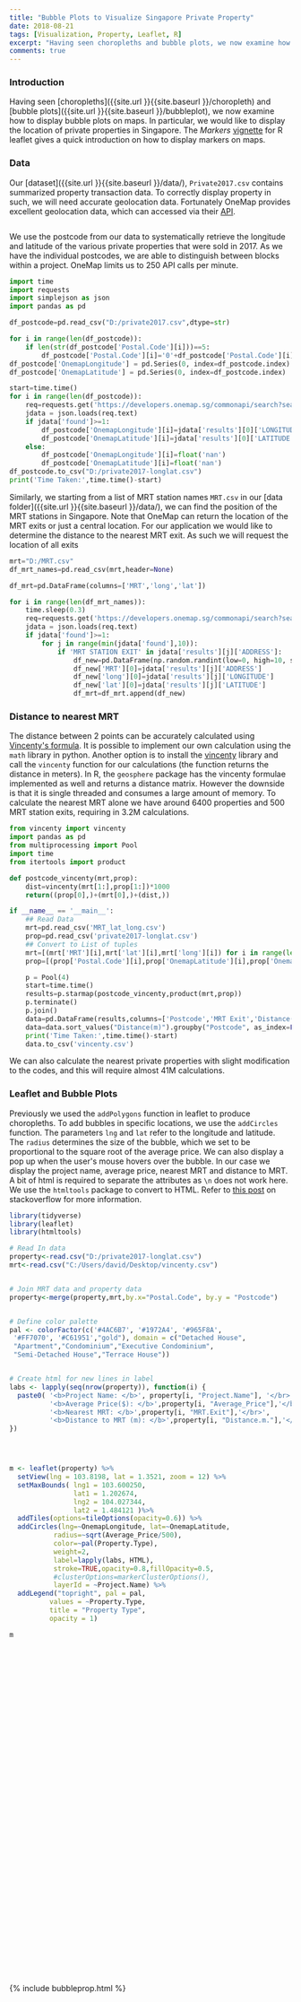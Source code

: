 ```yaml
---
title: "Bubble Plots to Visualize Singapore Private Property"
date: 2018-08-21
tags: [Visualization, Property, Leaflet, R]
excerpt: "Having seen choropleths and bubble plots, we now examine how to display bubble plots on maps. In particular, we would like to display the location of private properties in Singapore. The *Markers* vignette for R leaflet gives a quick introduction on how to display markers on maps."
comments: true
---
```

### Introduction
Having seen [choropleths]({{site.url }}{{site.baseurl }}/choropleth) and [bubble plots]({{site.url }}{{site.baseurl }}/bubbleplot), we now examine how to display bubble plots on maps. In particular, we would like to display the location of private properties in Singapore. The *Markers* [vignette](https://rstudio.github.io/leaflet/markers.html) for R leaflet gives a quick introduction on how to display markers on maps.

### Data
Our [dataset]({{site.url }}{{site.baseurl }}/data/), `Private2017.csv` contains summarized property transaction data. To correctly display property in such, we will need accurate geolocation data. Fortunately OneMap provides excellent geolocation data, which can accessed via their [API](https://docs.onemap.sg/).

<img src="{{site.url }}{{site.baseurl }}/images/bubbleproperty/data.JPG" alt="">

We use the postcode from our data to systematically retrieve the longitude and latitude of the various private properties that were sold in 2017. As we have the individual postcodes, we are able to distinguish between blocks within a project. OneMap limits us to 250 API calls per minute.

```python
import time
import requests
import simplejson as json
import pandas as pd

df_postcode=pd.read_csv("D:/private2017.csv",dtype=str)

for i in range(len(df_postcode)):
    if len(str(df_postcode['Postal.Code'][i]))==5:
        df_postcode['Postal.Code'][i]='0'+df_postcode['Postal.Code'][i]
df_postcode['OnemapLongitude'] = pd.Series(0, index=df_postcode.index)
df_postcode['OnemapLatitude'] = pd.Series(0, index=df_postcode.index)       

start=time.time()
for i in range(len(df_postcode)):
    req=requests.get('https://developers.onemap.sg/commonapi/search?searchVal='+df_postcode['Postal.Code'][i]+'&returnGeom=Y&getAddrDetails=Y&pageNum=1')
    jdata = json.loads(req.text)
    if jdata['found']>=1:
        df_postcode['OnemapLongitude'][i]=jdata['results'][0]['LONGITUDE']
        df_postcode['OnemapLatitude'][i]=jdata['results'][0]['LATITUDE']
    else:
        df_postcode['OnemapLongitude'][i]=float('nan')
        df_postcode['OnemapLatitude'][i]=float('nan')
df_postcode.to_csv("D:/private2017-longlat.csv")
print('Time Taken:',time.time()-start)
```

Similarly, we starting from a list of MRT station names `MRT.csv` in our [data folder]({{site.url }}{{site.baseurl }}/data/), we can find the position of the MRT stations in Singapore. Note that OneMap can return the location of the MRT exits or just a central location. For our application we would like to determine the distance to the nearest MRT exit. As such we will request the location of all exits

```python
mrt="D:/MRT.csv"
df_mrt_names=pd.read_csv(mrt,header=None)

df_mrt=pd.DataFrame(columns=['MRT','long','lat'])

for i in range(len(df_mrt_names)):
    time.sleep(0.3)
    req=requests.get('https://developers.onemap.sg/commonapi/search?searchVal='+df_mrt_names[0][i]+'&returnGeom=Y&getAddrDetails=Y&pageNum=1')
    jdata = json.loads(req.text)
    if jdata['found']>=1:
        for j in range(min(jdata['found'],10)):
            if 'MRT STATION EXIT' in jdata['results'][j]['ADDRESS']:
                df_new=pd.DataFrame(np.random.randint(low=0, high=10, size=(1, 3)),columns=['MRT','long','lat'])
                df_new['MRT'][0]=jdata['results'][j]['ADDRESS']
                df_new['long'][0]=jdata['results'][j]['LONGITUDE']
                df_new['lat'][0]=jdata['results'][j]['LATITUDE']
                df_mrt=df_mrt.append(df_new)
```

### Distance to nearest MRT
The distance between 2 points can be accurately calculated using [Vincenty's formula](https://en.wikipedia.org/wiki/Vincenty's_formulae). It is possible to implement our own calculation using the `math` library in python. Another option is to install the [vincenty](https://pypi.org/project/vincenty/) library and call the `vincenty` function for our calculations (the function returns the distance in meters). In R, the `geosphere` package has the vincenty formulae implemented as well and returns a distance matrix. However the downside is that it is single threaded and consumes a large amount of memory. To calculate the nearest MRT alone we have around 6400 properties and 500 MRT station exits, requiring in 3.2M calculations.

```python
from vincenty import vincenty
import pandas as pd
from multiprocessing import Pool
import time
from itertools import product

def postcode_vincenty(mrt,prop):
    dist=vincenty(mrt[1:],prop[1:])*1000
    return((prop[0],)+(mrt[0],)+(dist,))    

if __name__ == '__main__':
    ## Read Data
    mrt=pd.read_csv('MRT_lat_long.csv')
    prop=pd.read_csv('private2017-longlat.csv')
    ## Convert to List of tuples
    mrt=[(mrt['MRT'][i],mrt['lat'][i],mrt['long'][i]) for i in range(len(mrt))]
    prop=[(prop['Postal.Code'][i],prop['OnemapLatitude'][i],prop['OnemapLongitude'][i]) for i in range(len(prop))]

    p = Pool(4)  
    start=time.time()
    results=p.starmap(postcode_vincenty,product(mrt,prop))
    p.terminate()
    p.join()
    data=pd.DataFrame(results,columns=['Postcode','MRT Exit','Distance(m)'])
    data=data.sort_values("Distance(m)").groupby("Postcode", as_index=False).first()
    print('Time Taken:',time.time()-start)
    data.to_csv('vincenty.csv')
```
We can also calculate the nearest private properties with slight modification to the codes, and this will require almost 41M calculations.

### Leaflet and Bubble Plots
Previously we used the `addPolygons` function in leaflet to produce choropleths. To add bubbles in specific locations, we use the `addCircles` function. The parameters `lng` and `lat` refer to the longitude and latitude. The `radius` determines the size of the bubble, which we set to be proportional to the square root of the average price. We can also display a pop up when the user's mouse hovers over the bubble. In our case we display the project name, average price, nearest MRT and distance to MRT. A bit of html is required to separate the attributes as `\n` does not work here. We use the `htmltools` package to convert to HTML. Refer to [this post](https://stackoverflow.com/questions/43144596/r-and-leaflet-how-to-arrange-label-text-across-multiple-lines) on stackoverflow for more information.

```r
library(tidyverse)
library(leaflet)
library(htmltools)

# Read In data
property<-read.csv("D:/private2017-longlat.csv")
mrt<-read.csv("C:/Users/david/Desktop/vincenty.csv")


# Join MRT data and property data
property<-merge(property,mrt,by.x="Postal.Code", by.y = "Postcode")


# Define color palette
pal <- colorFactor(c('#4AC6B7', '#1972A4', '#965F8A',
 '#FF7070', '#C61951',"gold"), domain = c("Detached House",
 "Apartment","Condominium","Executive Condominium",
 "Semi-Detached House","Terrace House"))


# Create html for new lines in label
labs <- lapply(seq(nrow(property)), function(i) {
  paste0( '<b>Project Name: </b>', property[i, "Project.Name"], '</br>',
          '<b>Average Price($): </b>',property[i, "Average_Price"],'</br>',
          '<b>Nearest MRT: </b>',property[i, "MRT.Exit"],'</br>',
          '<b>Distance to MRT (m): </b>',property[i, "Distance.m."],'</br>')
})




m <- leaflet(property) %>%
  setView(lng = 103.8198, lat = 1.3521, zoom = 12) %>%
  setMaxBounds( lng1 = 103.600250,
                lat1 = 1.202674,
                lng2 = 104.027344,
                lat2 = 1.484121 )%>%
  addTiles(options=tileOptions(opacity=0.6)) %>%  
  addCircles(lng=~OnemapLongitude, lat=~OnemapLatitude,
           radius=~sqrt(Average_Price/500),
           color=~pal(Property.Type),
           weight=2,
           label=lapply(labs, HTML),
           stroke=TRUE,opacity=0.8,fillOpacity=0.5,
           #clusterOptions=markerClusterOptions(),
           layerId = ~Project.Name) %>%
  addLegend("topright", pal = pal,
          values = ~Property.Type,
          title = "Property Type",
          opacity = 1)

m
```

<div id="htmlwidget-4e60e3328ae633f3a299" style="width:900px;height:600px;" class="leaflet html-widget"></div>
{% include bubbleprop.html %}
